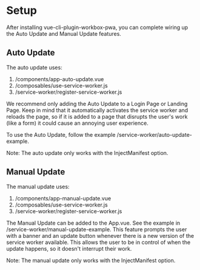 # Setup
After installing vue-cli-plugin-workbox-pwa, you can complete wiring up the Auto Update and Manual Update features.

## Auto Update
The auto update uses:
1. /components/app-auto-update.vue
2. /composables/use-service-worker.js
3. /service-worker/register-service-worker.js

We recommend only adding the Auto Update to a Login Page or Landing Page. Keep in mind that it automatically activates
the service worker and reloads the page, so if it is added to a page that disrupts the user's work (like a form) it could
cause an annoying user experience.

To use the Auto Update, follow the example /service-worker/auto-update-example.

Note: The auto update only works with the InjectManifest option.

## Manual Update
The manual update uses:
1. /components/app-manual-update.vue
2. /composables/use-service-worker.js
3. /service-worker/register-service-worker.js

The Manual Update can be added to the App.vue. See the example in /service-worker/manual-update-example. This feature prompts
the user with a banner and an update button whenever there is a new version of the service worker available. This allows
the user to be in control of when the update happens, so it doesn't interrupt their work.

Note: The manual update only works with the InjectManifest option.
